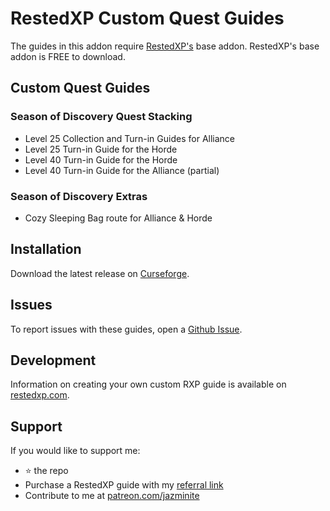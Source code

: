 # RestedXP Custom Quest Guides
The guides in this addon require [RestedXP's][1] base addon. RestedXP's base addon is FREE to download.

## Custom Quest Guides

### Season of Discovery Quest Stacking

- Level 25 Collection and Turn-in Guides for Alliance
- Level 25 Turn-in Guide for the Horde
- Level 40 Turn-in Guide for the Horde
- Level 40 Turn-in Guide for the Alliance (partial)

### Season of Discovery Extras
- Cozy Sleeping Bag route for Alliance & Horde

## Installation
Download the latest release on [Curseforge][2].

## Issues
To report issues with these guides, open a [Github Issue][4].

## Development
Information on creating your own custom RXP guide is available on [restedxp.com][5].

## Support
If you would like to support me:
- ⭐ the repo
- Purchase a RestedXP guide with my [referral link][1]
- Contribute to me at [patreon.com/jazminite][6]


[1]: https://www.restedxp.com/ref/jazminite
[2]: https://www.curseforge.com/wow/addons/rxp-quest-guides
[4]: https://github.com/jazminite/RXPGuides_Quests/issues/new/choose
[5]: https://www.restedxp.com/custom-guides
[6]: https://www.patreon.com/jazminite